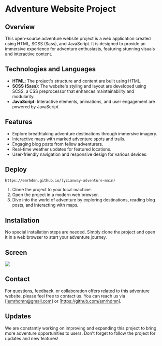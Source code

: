 # Adventure Website Project

## Overview

This open-source adventure website project is a web application created using HTML, SCSS (Sass), and JavaScript. It is designed to provide an immersive experience for adventure enthusiasts, featuring stunning visuals and interactive content.

## Technologies and Languages

- **HTML**: The project's structure and content are built using HTML.
- **SCSS (Sass)**: The website's styling and layout are developed using SCSS, a CSS preprocessor that enhances maintainability and modularity.
- **JavaScript**: Interactive elements, animations, and user engagement are powered by JavaScript.

## Features

- Explore breathtaking adventure destinations through immersive imagery.
- Interactive maps with marked adventure spots and trails.
- Engaging blog posts from fellow adventurers.
- Real-time weather updates for featured locations.
- User-friendly navigation and responsive design for various devices.

## Deploy

`https://emrhdmn.github.io/lycianway-adventure-main/`

1. Clone the project to your local machine.
2. Open the project in a modern web browser.
3. Dive into the world of adventure by exploring destinations, reading blog posts, and interacting with maps.

## Installation

No special installation steps are needed. Simply clone the project and open it in a web browser to start your adventure journey.

## Screen

![](/screen.gif)


## Contact

For questions, feedback, or collaboration offers related to this adventure website, please feel free to contact us. You can reach us via [iemrhdmn@gmail.com] or [https://github.com/emrhdmn].

## Updates

We are constantly working on improving and expanding this project to bring more adventure opportunities to users. Don't forget to follow the project for updates and new features!
